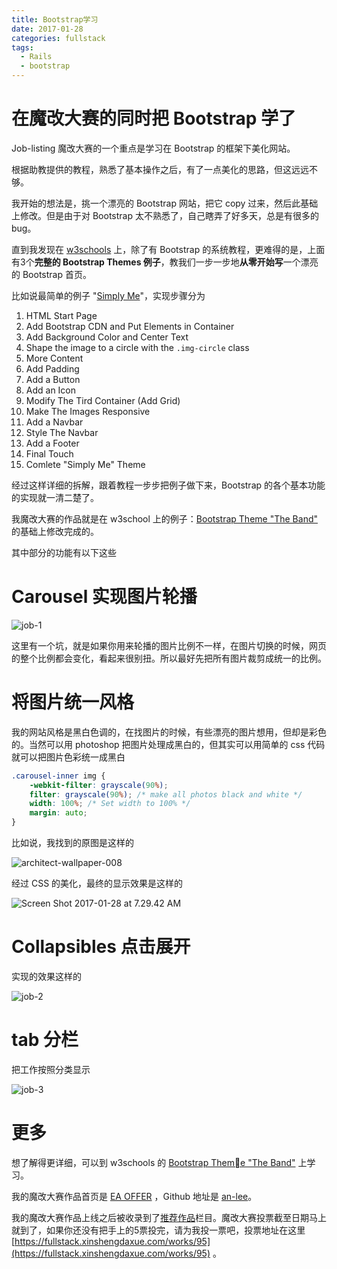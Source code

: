```yaml
---
title: Bootstrap学习
date: 2017-01-28
categories: fullstack
tags:
  - Rails
  - bootstrap
---
```


# 在魔改大赛的同时把 Bootstrap 学了

Job-listing 魔改大赛的一个重点是学习在 Bootstrap 的框架下美化网站。

根据助教提供的教程，熟悉了基本操作之后，有了一点美化的思路，但这远远不够。

我开始的想法是，挑一个漂亮的 Bootstrap 网站，把它 copy 过来，然后此基础上修改。但是由于对 Bootstrap 太不熟悉了，自己瞎弄了好多天，总是有很多的 bug。

直到我发现在 [w3schools](http://www.w3schools.com/bootstrap/bootstrap_templates.asp) 上，除了有 Bootstrap 的系统教程，更难得的是，上面有3个**完整的 Bootstrap Themes 例子**，教我们一步一步地**从零开始写**一个漂亮的 Bootstrap 首页。

比如说最简单的例子 "[Simply Me](http://www.w3schools.com/bootstrap/bootstrap_theme_me.asp)"，实现步骤分为

1. HTML Start Page
2. Add Bootstrap CDN and Put Elements in Container
3. Add Background Color and Center Text
4. Shape the image to a circle with the `.img-circle` class
5. More Content
6. Add Padding
7. Add a Button
8. Add an Icon
9. Modify The Tird Container (Add Grid)
10. Make The Images Responsive
11. Add a Navbar
12. Style The Navbar
13. Add a Footer
14. Final Touch
15. Comlete "Simply Me" Theme

经过这样详细的拆解，跟着教程一步步把例子做下来，Bootstrap 的各个基本功能的实现就一清二楚了。

我魔改大赛的作品就是在 w3school 上的例子：[Bootstrap Theme "The Band"](http://www.w3schools.com/bootstrap/bootstrap_theme_band.asp) 的基础上修改完成的。

其中部分的功能有以下这些

# Carousel 实现图片轮播

![job-1](http://okgqgpbx3.bkt.clouddn.com/blog/2017-01-28-001203.jpg)

这里有一个坑，就是如果你用来轮播的图片比例不一样，在图片切换的时候，网页的整个比例都会变化，看起来很别扭。所以最好先把所有图片裁剪成统一的比例。

# 将图片统一风格

我的网站风格是黑白色调的，在找图片的时候，有些漂亮的图片想用，但却是彩色的。当然可以用 photoshop 把图片处理成黑白的，但其实可以用简单的 css 代码就可以把图片色彩统一成黑白

```css
.carousel-inner img {
    -webkit-filter: grayscale(90%);
    filter: grayscale(90%); /* make all photos black and white */
    width: 100%; /* Set width to 100% */
    margin: auto;
}
```

比如说，我找到的原图是这样的

![architect-wallpaper-008](http://okgqgpbx3.bkt.clouddn.com/blog/2017-01-28-1202.jpg)

经过 CSS 的美化，最终的显示效果是这样的

![Screen Shot 2017-01-28 at 7.29.42 AM](http://okgqgpbx3.bkt.clouddn.com/blog/2017-01-28-001200.jpg)

# Collapsibles 点击展开

实现的效果这样的

![job-2](http://okgqgpbx3.bkt.clouddn.com/blog/2017-01-28-001147.jpg)



# tab 分栏

把工作按照分类显示

![job-3](http://okgqgpbx3.bkt.clouddn.com/blog/2017-01-28-001201.jpg)



# 更多

想了解得更详细，可以到 w3schools 的 [Bootstrap Theme "The Band"](http://www.w3schools.com/bootstrap/bootstrap_theme_band.asp) 上学习。

我的魔改大赛作品首页是 [EA OFFER](https://eaoffer.herokuapp.com/) ，Github 地址是 [an-lee](https://github.com/an-lee/job-listing-base/)。

我的魔改大赛作品上线之后被收录到了[推荐作品](https://fullstack.xinshengdaxue.com/competitions/1/list_all?selection=recommendation)栏目。魔改大赛投票截至日期马上就到了，如果你还没有把手上的5票投完，请为我投一票吧，投票地址在这里 [https://fullstack.xinshengdaxue.com/works/95](https://fullstack.xinshengdaxue.com/works/95) 。
